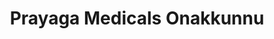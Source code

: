 ---
title: "Prayaga Medicals Onakkunnu"
url: /onakkunnu/prayaga-medicals-onakkunnu/
shop: Drogerie
---